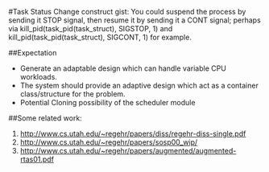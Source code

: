#Task Status Change construct gist:
You could suspend the process by sending it STOP signal, then resume it by sending it a CONT signal; 
perhaps via kill_pid(task_pid(task_struct), SIGSTOP, 1) and kill_pid(task_pid(task_struct), SIGCONT, 1) for example.

##Expectation

- Generate an adaptable design which can handle variable CPU workloads. 
- The system should provide an adaptive design which act as a container class/structure for the problem.
- Potential Cloning possibility of the scheduler module

##Some related work:

1. http://www.cs.utah.edu/~regehr/papers/diss/regehr-diss-single.pdf
2. http://www.cs.utah.edu/~regehr/papers/sosp00_wip/
3. http://www.cs.utah.edu/~regehr/papers/augmented/augmented-rtas01.pdf
